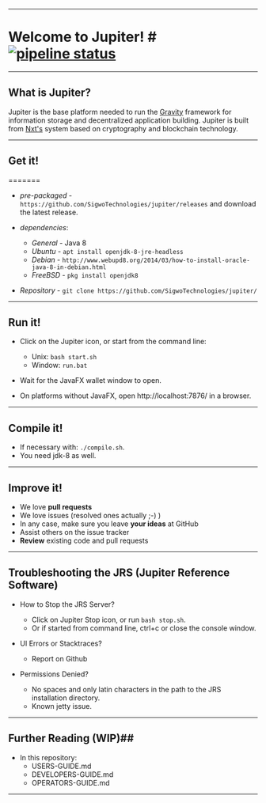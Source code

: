 ----
# Welcome to Jupiter! # [![pipeline status](https://github.com/SigwoTechnologies/jupiter/blob/master/public/img/pipeline.svg)](https://gitlab.com/sigwotechnologies/jupiter/commits/master)

----
## What is Jupiter? ##
Jupiter is the base platform needed to run the [Gravity](https://github.com/SigwoTechnologies/jupiter-gravity) framework for information storage and decentralized application building. Jupiter is built from [Nxt's](https://nxt.org) system based on cryptography and blockchain technology.

----
## Get it! ##

=======
  - *pre-packaged* - `https://github.com/SigwoTechnologies/jupiter/releases` and download the latest release.

  - *dependencies*:
    - *General* - Java 8
    - *Ubuntu* - `apt install openjdk-8-jre-headless`
    - *Debian* - `http://www.webupd8.org/2014/03/how-to-install-oracle-java-8-in-debian.html`
    - *FreeBSD* - `pkg install openjdk8`

  - *Repository* - `git clone https://github.com/SigwoTechnologies/jupiter/`
  
----
## Run it! ##

  - Click on the Jupiter icon, or start from the command line:
     - Unix: `bash start.sh`
     - Window: `run.bat`

  - Wait for the JavaFX wallet window to open.
  - On platforms without JavaFX, open http://localhost:7876/ in a browser.

----
## Compile it! ##

  - If necessary with: `./compile.sh`.
  - You need jdk-8 as well.

----
## Improve it! ##

  - We love **pull requests**
  - We love issues (resolved ones actually ;-) )
  - In any case, make sure you leave **your ideas** at GitHub
  - Assist others on the issue tracker
  - **Review** existing code and pull requests

----
## Troubleshooting the JRS (Jupiter Reference Software) ##

  - How to Stop the JRS Server?
    - Click on Jupiter Stop icon, or run `bash stop.sh`.
    - Or if started from command line, ctrl+c or close the console window.

  - UI Errors or Stacktraces?
    - Report on Github

  - Permissions Denied?
    - No spaces and only latin characters in the path to the JRS installation directory.
    - Known jetty issue.

----
## Further Reading (WIP)##

  - In this repository: 
    - USERS-GUIDE.md
    - DEVELOPERS-GUIDE.md
    - OPERATORS-GUIDE.md
    
----

